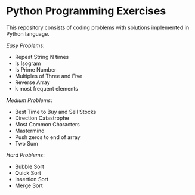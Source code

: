 # Python Programming Exercises

This repository consists of coding problems with solutions implemented in Python language.

*Easy Problems*:
- Repeat String N times
- Is Isogram
- Is Prime Number
- Multiples of Three and Five
- Reverse Array
- k most frequent elements

*Medium Problems*:
- Best Time to Buy and Sell Stocks
- Direction Catastrophe
- Most Common Characters
- Mastermind
- Push zeros to end of array
- Two Sum

*Hard Problems*:
- Bubble Sort
- Quick Sort
- Insertion Sort
- Merge Sort
